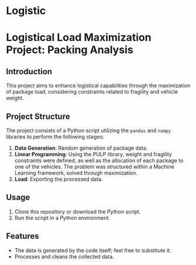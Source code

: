 # Logistic
# Logistical Load Maximization Project: Packing Analysis

## Introduction

This project aims to enhance logistical capabilities through the maximization of package load, considering constraints related to fragility and vehicle weight.

## Project Structure

The project consists of a Python script utilizing the `pandas` and `numpy` libraries to perform the following stages:

1. **Data Generation**: Random generation of package data.
2. **Linear Programming**: Using the PULP library, weight and fragility constraints were defined, as well as the allocation of each package to one of the vehicles.
   The problem was structured within a Machine Learning framework, solved through maximization.
3. **Load**: Exporting the processed data.

## Usage

1. Clone this repository or download the Python script.
2. Run the script in a Python environment.

## Features

- The data is generated by the code itself; feel free to substitute it.
- Processes and cleans the collected data.
